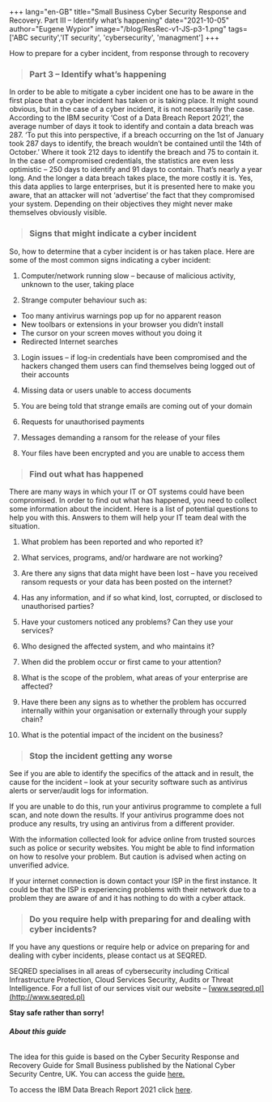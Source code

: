 +++
lang="en-GB"
title="Small Business Cyber Security Response and Recovery. Part III – Identify what’s happening"
date="2021-10-05"
author="Eugene Wypior"
image="/blog/ResRec-v1-JS-p3-1.png"
tags=['ABC security','IT security', 'cybersecurity', 'managment']
+++

How to prepare for a cyber incident, from response through to recovery

> ### Part 3 – Identify what’s happening

In order to be able to mitigate a cyber incident one has to be aware in the first place that a cyber incident has taken or is taking place. It might sound obvious, but in the case of a cyber incident, it is not necessarily the case. According to the IBM security ‘Cost of a Data Breach Report 2021’, the average number of days it took to identify and contain a data breach was 287. ‘To put this into perspective, if a breach occurring on the 1st of January took 287 days to identify, the breach wouldn’t be contained until the 14th of October.’ Where it took 212 days to identify the breach and 75 to contain it. In the case of compromised credentials, the statistics are even less optimistic – 250 days to identify and 91 days to contain. That’s nearly a year long. And the longer a data breach takes place, the more costly it is. Yes, this data applies to large enterprises, but it is presented here to make you aware, that an attacker will not ‘advertise’ the fact that they compromised your system. Depending on their objectives they might never make themselves obviously visible.

> ### Signs that might indicate a cyber incident

So, how to determine that a cyber incident is or has taken place. Here are some of the most common signs indicating a cyber incident:

1.  Computer/network running slow – because of malicious activity, unknown to the user, taking place

2.  Strange computer behaviour such as:

*   Too many antivirus warnings pop up for no apparent reason
*   New toolbars or extensions in your browser you didn’t install
*   The cursor on your screen moves without you doing it
*   Redirected Internet searches

3.  Login issues – if log-in credentials have been compromised and the hackers changed them users can find themselves being logged out of their accounts

4.  Missing data or users unable to access documents

5.  You are being told that strange emails are coming out of your domain 

6.  Requests for unauthorised payments

7.  Messages demanding a ransom for the release of your files 

8.  Your files have been encrypted and you are unable to access them

> ### Find out what has happened

There are many ways in which your IT or OT systems could have been compromised. In order to find out what has happened, you need to collect some information about the incident. Here is a list of potential questions to help you with this. Answers to them will help your IT team deal with the situation.

1.  What problem has been reported and who reported it?

2.  What services, programs, and/or hardware are not working?

3.  Are there any signs that data might have been lost – have you received ransom requests or your data has been posted on the internet?

4.  Has any information, and if so what kind, lost, corrupted, or disclosed to unauthorised parties?

5.  Have your customers noticed any problems? Can they use your services?

6.  Who designed the affected system, and who maintains it?

7.  When did the problem occur or first came to your attention?

8.  What is the scope of the problem, what areas of your enterprise are affected?

9.  Have there been any signs as to whether the problem has occurred internally within your organisation or externally through your supply chain?

10.  What is the potential impact of the incident on the business?

> ### Stop the incident getting any worse

See if you are able to identify the specifics of the attack and in result, the cause for the incident – look at your security software such as antivirus alerts or server/audit logs for information.

If you are unable to do this, run your antivirus programme to complete a full scan, and note down the results. If your antivirus programme does not produce any results, try using an antivirus from a different provider.

With the information collected look for advice online from trusted sources such as police or security websites. You might be able to find information on how to resolve your problem. But caution is advised when acting on unverified advice.

If your internet connection is down contact your ISP in the first instance. It could be that the ISP is experiencing problems with their network due to a problem they are aware of and it has nothing to do with a cyber attack.

> ### Do you require help with preparing for and dealing with cyber incidents?  

If you have any questions or require help or advice on preparing for and dealing with cyber incidents, please contact us at SEQRED.

SEQRED specialises in all areas of cybersecurity including Critical Infrastructure Protection, Cloud Services Security, Audits or Threat Intelligence. For a full list of our services visit our website – [www.seqred.pl](http://www.seqred.pl)

**Stay safe rather than sorry!**

###### **About this guide**

The idea for this guide is based on the Cyber Security Response and Recovery Guide for Small Business published by the National Cyber Security Centre, UK. You can access the guide [here.](https://www.ncsc.gov.uk/files/NCSC_A5%20Response%20and%20Recovery%20Guide_v3_OCT20.pdf)

To access the IBM Data Breach Report 2021 click [here](https://www.ibm.com/security/data-breach).
